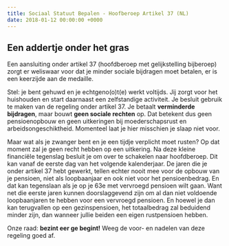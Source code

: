 ```yaml
---
title: Sociaal Statuut Bepalen - Hoofberoep Artikel 37 (NL)
date: 2018-01-12 00:00:00 +0000
---
```

## Een addertje onder het gras

Een aansluiting onder artikel 37 (hoofdberoep met gelijkstelling bijberoep) zorgt er weliswaar voor dat je minder sociale bijdragen moet betalen, er is een keerzijde aan de medaille.

Stel: je bent gehuwd en je echtgeno(o)t(e) werkt voltijds. Jij zorgt voor het huishouden en start daarnaast een zelfstandige activiteit. Je besluit gebruik te maken van de regeling onder artikel 37. Je betaalt **verminderde bijdragen**, maar bouwt **geen sociale rechten** op. Dat betekent dus geen pensioenopbouw en geen uitkeringen bij moederschapsrust en arbeidsongeschiktheid. Momenteel laat je hier misschien je slaap niet voor.

Maar wat als je zwanger bent en je een tijdje verplicht moet rusten? Op dat moment zal je geen recht hebben op een uitkering. Na deze kleine financiële tegenslag besluit je om over te schakelen naar hoofdberoep. Dit kan vanaf de eerste dag van het volgende kalenderjaar. De jaren die je onder artikel 37 hebt gewerkt, tellen echter nooit mee voor de opbouw van je pensioen, niet als loopbaanjaar en ook niet voor het pensioenbedrag. En dat kan tegenslaan als je op je 63e met vervroegd pensioen wilt gaan. Want net die eerste jaren kunnen doorslaggevend zijn om al dan niet voldoende loopbaanjaren te hebben voor een vervroegd pensioen. En hoewel je dan kan terugvallen op een gezinspensioen, het totaalbedrag zal beduidend minder zijn, dan wanneer jullie beiden een eigen rustpensioen hebben.

Onze raad: **bezint eer ge begint!** Weeg de voor- en nadelen van deze regeling goed af.